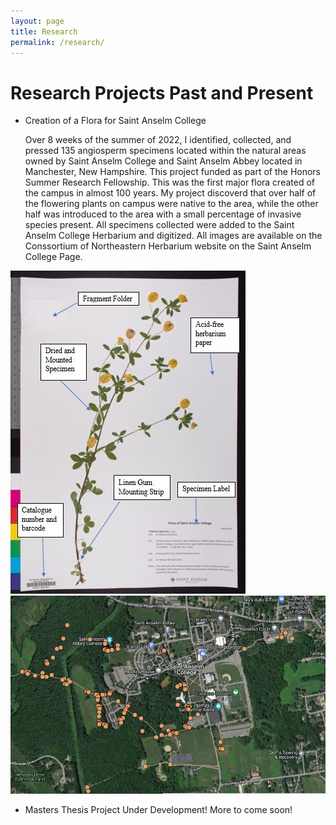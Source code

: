 ```yaml
---
layout: page
title: Research
permalink: /research/
---
```

# Research Projects Past and Present

- <p> Creation of a Flora for Saint Anselm College </p> 
   <p>Over 8 weeks of the summer of 2022, I identified, collected, and pressed 135 angiosperm specimens located within the natural areas owned by Saint Anselm College and Saint Anselm Abbey located in Manchester, New Hampshire. This project funded as part of the Honors Summer Research Fellowship.
   This was the first major flora created of the campus in almost 100 years. My project discoverd that over half of the flowering plants on campus were native to the area, while the other half was introduced to the area with a small percentage of invasive species present.
   All specimens collected were added to the Saint Anselm College Herbarium and digitized. All images are available on the Conssortium of Northeastern Herbarium website on the Saint Anselm College Page. </p>

![Image of a Herbarium sheet created during the Saint Anselm College Flora Project](herbariumsheet.JPG)
![Map of specimen collection sites located on the Saint Anselm College property](map.JPG)

- <p>Masters Thesis Project Under Development! More to come soon!</p>

